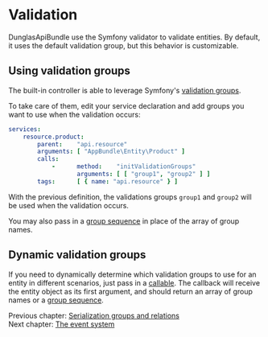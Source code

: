 # Validation

DunglasApiBundle use the Symfony validator to validate entities.
By default, it uses the default validation group, but this behavior is customizable.

## Using validation groups
The built-in controller is able to leverage Symfony's [validation groups](http://symfony.com/doc/current/book/validation.html#validation-groups).

To take care of them, edit your service declaration and add groups you want to use when the validation occurs:

```yaml
services:
    resource.product:
        parent:    "api.resource"
        arguments: [ "AppBundle\Entity\Product" ]
        calls:
            -      method:    "initValidationGroups"
                   arguments: [ [ "group1", "group2" ] ]
        tags:      [ { name: "api.resource" } ]
```

With the previous definition, the validations groups `group1` and `group2` will be used when the validation occurs.

You may also pass in a [group sequence](http://symfony.com/doc/current/book/validation.html#group-sequence) in place of the array of group names.

## Dynamic validation groups

If you need to dynamically determine which validation groups to use for an entity in different scenarios, just pass in a [callable](http://php.net/manual/en/language.types.callable.php). The callback will receive the entity object as its first argument, and should return an array of group names or a [group sequence](http://symfony.com/doc/current/book/validation.html#group-sequence).

Previous chapter: [Serialization groups and relations](serialization-groups-and-relations.md)<br>
Next chapter: [The event system](the-event-system.md)
